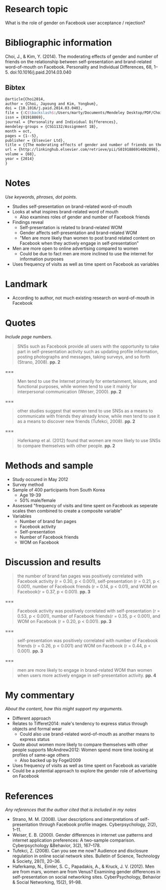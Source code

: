 # Research topic

What is the role of gender on Facebook user acceptance / rejection?

# Bibliographic information

Choi, J., & Kim, Y. (2014). The moderating effects of gender and number of friends on the relationship between self-presentation and brand-related word-of-mouth on Facebook. Personality and Individual Differences, 68, 1–5. doi:10.1016/j.paid.2014.03.040

## Bibtex

``` tex
@article{Choi2014,
author = {Choi, Jayoung and Kim, Yongbum},
doi = {10.1016/j.paid.2014.03.040},
file = {:C$\backslash$:/Users/marty/Documents/Mendeley Desktop/PDF/Choi, Kim/Personality and Individual Differences/Choi, Kim - 2014 - The moderating effects of gender and number of friends on the relationship between self-presentation and brand-relate.pdf:pdf},
issn = {01918869},
journal = {Personality and Individual Differences},
mendeley-groups = {CSG1132/Assignment 1B},
month = oct,
pages = {1--5},
publisher = {Elsevier Ltd},
title = {{The moderating effects of gender and number of friends on the relationship between self-presentation and brand-related word-of-mouth on Facebook}},
url = {http://linkinghub.elsevier.com/retrieve/pii/S0191886914002098},
volume = {68},
year = {2014}
}
```

# Notes

*Use keywords, phrases, dot points.*

- Studies self-presentation on brand-related word-of-mouth
- Looks at what inspires brand-related word of mouth
	- Also examines roles of gender and number of Facebook friends
- Findings reveal
	- Self-presentation is related to brand-related WOM
	- Gender affects self-presentation and brand-related WOM
	- "Men are more likely than women to post brand related content on Facebook when  they actively engage in self-presentation"
- Men are more open to online advertising compared to women
	- Could be due to fact men are more inclined to use the internet for information purposes
- Uses frequency of visits as well as time spent on Facebook as variables

# Landmark

- According to author, not much existing research on word-of-mouth in Facebook

# Quotes

*Include page numbers.*

>SNSs such as Facebook provide all users with the opportunity to take part in self-presentation activity such as updating profile information, posting photographs and messages, taking surveys, and so forth (Strano, 2008). **pp. 2**

===

>Men tend to use the Internet primarily for entertainment, leisure, and functional purposes, while women tend to use it mainly for interpersonal communication (Weiser, 2000). **pp. 2**

===

>other studies suggest that women tend to use SNSs as a means to communicate with friends they already know, while men tend to use it as a means to discover new friends (Tufekci, 2008). **pp. 2**

===

>Haferkamp et al. (2012) found that women are more likely to use SNSs to compare themselves with other people. **pp. 2**

# Methods and sample

- Study occured in May 2012
- Survey method
- Sample of 400 participants from South Korea
	- Age 19-39
	- 50% male/female
- Assessed "frequency of visits and time spent on Facebook as seperate scales then combined to create a composite variable"
- Variables
	- Number of brand fan pages
	- Facebook activity
	- Self-presentation
	- Number of Facebook friends
	- WOM on Facebook

# Discussion and results

>the number of brand fan pages was positively correlated with Facebook activity (r = 0.30, p < 0.001), self-presentation (r = 0.21, p < 0.001), number of Facebook friends (r = 0.14, p < 0.01), and WOM on Facebook(r = 0.37, p < 0.001). **pp. 3**

===

>Facebook activity was positively correlated with self-presentation (r = 0.53, p < 0.001), number of Facebook friends(r = 0.35, p < 0.001), and WOM on Facebook (r = 0.20, p < 0.001). **pp. 3**

===

>self-presentation was positively correlated with number of Facebook friends (r = 0.26, p < 0.001) and WOM on Facebook (r = 0.44, p < 0.001). **pp. 3**

===

>men are more likely to engage in brand-related WOM than women when users more actively engage in self-presentation activity. **pp. 4**

# My commentary

*About the content, how this might support my arguments.*

- Different approach
- Relates to Tifferet2014: male's tendency to express status through objects and formal wear
	- Could also use brand-related word-of-mouth as another means to express status
- Quote about women more likely to compare themselves with other people supports McAndrew2012: Women spend more time looking at profiles of same-age others
	- Also backed up by Fogel2009
- Uses frequency of visits as well as time spent on Facebook as variable
- Could be a potential approach to explore the gender role of advertising on Facebook

# References

*Any references that the author cited that is included in my notes*

- Strano, M. M. (2008). User descriptions and interpretations of self-presentation through Facebook profile images. Cyberpsychology, 2(2), 1–11.
- Weiser, E. B. (2000). Gender differences in internet use patterns and internet application preferences: A two-sample comparison. Cyberpsychology &Behavior, 3(2), 167–178.
- Tufekci, Z. (2008). Can you see me now? Audience and disclosure regulation in online social network sites. Bulletin of Science, Technology & Society, 28(1), 20–36.
- Haferkamp, N., Eimler, S. C., Papadakis, A., & Kruck, J. V. (2012). Men are from mars, women are from Venus? Examining gender differences in self-presentation on social networking sites. CyberPsychology, Behavior & Social Networking, 15(2), 91–98.
